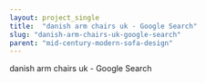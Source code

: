 ```yaml
---
layout: project_single
title:  "danish arm chairs uk - Google Search"
slug: "danish-arm-chairs-uk-google-search"
parent: "mid-century-modern-sofa-design"
---
```

danish arm chairs uk - Google Search
